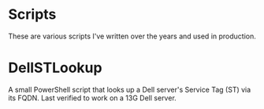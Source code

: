 # Scripts
These are various scripts I've written over the years and used in production.

# DellSTLookup
A small PowerShell script that looks up a Dell server's Service Tag (ST) via its FQDN.  Last verified to work on a 13G Dell server.
